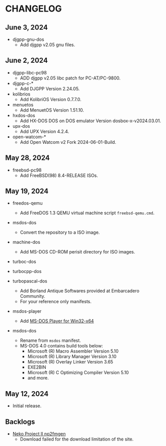 # CHANGELOG

## June 3, 2024

- djgpp-gnu-dos
    - Add djgpp v2.05 gnu files.

## June 2, 2024

- djgpp-libc-pc98
    - ADD djgpp v2.05 libc patch for PC-AT/PC-9800.
- djgpp-c-*
    - Add DJGPP Version 2.24.05.
- kolibrios
    - Add KolibriOS Version 0.7.7.0.
- menuetos
    - Add MenuetOS Version 1.51.10.
- hxdos-dos
    - Add HX-DOS DOS on DOS emulator Version dosbox-x-v2024.03.01.
- upx-dos
    - Add UPX Version 4.2.4.
- open-watcom-*
    - Add Open Watcom v2 Fork 2024-06-01-Build.

## May 28, 2024

- freebsd-pc98
    - Add FreeBSD(98) 8.4-RELEASE ISOs.

## May 19, 2024

- freedos-qemu
    - Add FreeDOS 1.3 QEMU virtual machine script ```freebsd-qemu.cmd```.
- msdos-dos
    - Convert the repository to a ISO image.
- machine-dos
    - Add MS-DOS CD-ROM perisit directory for ISO images.
- turboc-dos
- turbocpp-dos
- turbopascal-dos
    - Add Borland Antique Softwares provided at Embarcadero Community.
    - For your reference only manifests.

- msdos-player
    - Add [MS-DOS Player for Win32-x64](http://takeda-toshiya.my.coocan.jp/msdos/)

- msdos-dos
    - Rename from ```msdos``` manifest.
    - MS-DOS 4.0 contains build tools below:
        - Microsoft (R) Macro Assembler Version 5.10
        - Microsoft (R) Library Manager Version 3.10
        - Microsoft (R) Overlay Linker Version 3.65
        - EXE2BIN
        - Microsoft (R) C Optimizing Compiler Version 5.10
        - and more.

## May 12, 2024

- Initial release.

## Backlogs

- [Neko Project II np2fmgen](https://nenecchi.kirara.st/)
    - Download failed for the download limitation of the site.
